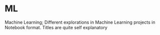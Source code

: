 # ML
Machine Learning; Different explorations in Machine Learning projects in Notebook format. Titles are quite self explanatory
